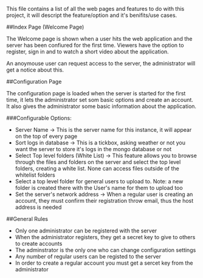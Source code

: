 This file contains a list of all the web pages and features to do with this project, it will descript the feature/option and it's benifits/use cases.

##Index Page (Welcome Page)

The Welcome page is shown when a user hits the web application and the server has been confiured for the first time. Viewers have the option to register, sign in and to watch a short video about the application. 

An anoymouse user can request access to the server, the administrator will get a notice about this.

##Configuration Page

The configuration page is loaded when the server is started for the first time, it lets the administrator set som basic options and create an account. It also gives the administrator some basic information about the application.

###Configurable Options:

- Server Name -> This is the server name for this instance, it will appear on the top of every page
- Sort logs in database -> This is a tickbox, asking weather or not you want the server to store it's logs in the mongo database or not
- Select Top level folders (White List) -> This feature allows you to browse through the files and folders on the server and select the top level folders, creating a white list. None can access files outside of the whitelist folders
- Select a top level folder for general users to upload to. Note: a new folder is created there with the User's name for them to upload too
- Set the server's network address -> When a regular user is creating an account, they must confirm their registration throw email, thus the host address is needed


##General Rules

- Only one administrator can be registered with the server
- When the administrator registers, they get a secret key to give to others to create accounts
- The adminstrator is the only one who can change configuration settings
- Any number of regular users can be registed to the server
- In order to create a regular account you must get a sercet key from the administrator 
